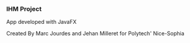 ### IHM Project

App developed with JavaFX

Created By Marc Jourdes and Jehan Milleret for Polytech' Nice-Sophia